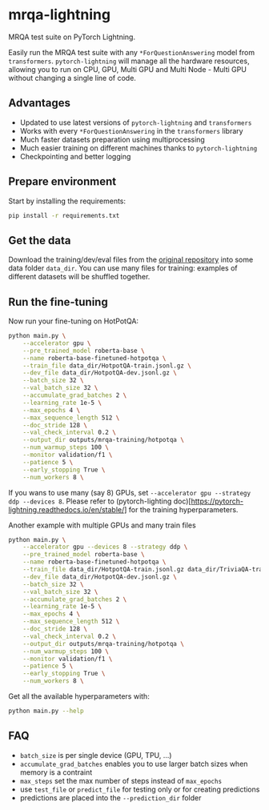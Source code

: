 # mrqa-lightning

MRQA test suite on PyTorch Lightning.

Easily run the MRQA test suite with any `*ForQuestionAnswering` model from `transformers`.
`pytorch-lightning` will manage all the hardware resources, allowing you to run on CPU, GPU,
Multi GPU and Multi Node - Multi GPU without changing a single line of code.

## Advantages

- Updated to use latest versions of `pytorch-lightning` and `transformers`
- Works with every `*ForQuestionAnswering` in the `transformers` library
- Much faster datasets preparation using multiprocessing
- Much easier training on different machines thanks to `pytorch-lightning`
- Checkpointing and better logging

## Prepare environment

Start by installing the requirements:
```bash
pip install -r requirements.txt
```

## Get the data

Download the training/dev/eval files from the
[original repository](https://github.com/mrqa/MRQA-Shared-Task-2019#datasets) into some
data folder `data_dir`. You can use many files for training: examples of different datasets
will be shuffled together.

## Run the fine-tuning

Now run your fine-tuning on HotPotQA:
```bash
python main.py \
    --accelerator gpu \
    --pre_trained_model roberta-base \
    --name roberta-base-finetuned-hotpotqa \
    --train_file data_dir/HotpotQA-train.jsonl.gz \
    --dev_file data_dir/HotpotQA-dev.jsonl.gz \
    --batch_size 32 \
    --val_batch_size 32 \
    --accumulate_grad_batches 2 \
    --learning_rate 1e-5 \
    --max_epochs 4 \
    --max_sequence_length 512 \
    --doc_stride 128 \
    --val_check_interval 0.2 \
    --output_dir outputs/mrqa-training/hotpotqa \
    --num_warmup_steps 100 \
    --monitor validation/f1 \
    --patience 5 \
    --early_stopping True \
    --num_workers 8 \
```

If you wans to use many (say 8) GPUs, set `--accelerator gpu --strategy ddp --devices 8`.
Please refer to (pytorch-lighting doc)[https://pytorch-lightning.readthedocs.io/en/stable/] for the training hyperparameters.

Another example with multiple GPUs and many train files
```bash
python main.py \
    --accelerator gpu --devices 8 --strategy ddp \
    --pre_trained_model roberta-base \
    --name roberta-base-finetuned-hotpotqa \
    --train_file data_dir/HotpotQA-train.jsonl.gz data_dir/TriviaQA-train.jsonl.gz \
    --dev_file data_dir/HotpotQA-dev.jsonl.gz \
    --batch_size 32 \
    --val_batch_size 32 \
    --accumulate_grad_batches 2 \
    --learning_rate 1e-5 \
    --max_epochs 4 \
    --max_sequence_length 512 \
    --doc_stride 128 \
    --val_check_interval 0.2 \
    --output_dir outputs/mrqa-training/hotpotqa \
    --num_warmup_steps 100 \
    --monitor validation/f1 \
    --patience 5 \
    --early_stopping True \
    --num_workers 8 \
```

Get all the available hyperparameters with:

```bash
python main.py --help
```



## FAQ
- `batch_size` is per single device (GPU, TPU, ...)
- `accumulate_grad_batches` enables you to use larger batch sizes when memory is a contraint
- `max_steps` set the max number of steps instead of `max_epochs`
- use `test_file` or `predict_file` for testing only or for creating predictions
- predictions are placed into the `--prediction_dir` folder
